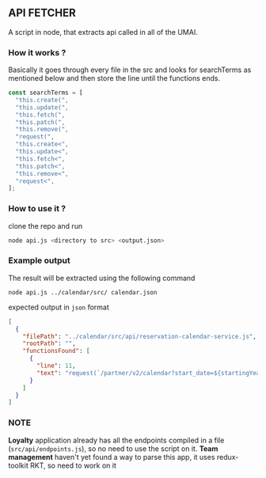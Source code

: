 ## API FETCHER

A script in node, that extracts api called in all of the UMAI.

### How it works ?

Basically it goes through every file in the src and looks for searchTerms as mentioned below and then store the line until the functions ends.

```js
const searchTerms = [
  "this.create(",
  "this.update(",
  "this.fetch(",
  "this.patch(",
  "this.remove(",
  "request(",
  "this.create<",
  "this.update<",
  "this.fetch<",
  "this.patch<",
  "this.remove<",
  "request<",
];
```

### How to use it ?

clone the repo and run

```bash
node api.js <directory to src> <output.json>
```

### Example output

The result will be extracted using the following command

```
node api.js ../calendar/src/ calendar.json
```

expected output in `json` format

```json
[
  {
    "filePath": "../calendar/src/api/reservation-calendar-service.js",
    "rootPath": "",
    "functionsFound": [
      {
        "line": 11,
        "text": "request(`/partner/v2/calendar?start_date=${startingYear}-${startingMonth}&end_date=${endingYear}-${endingMonth}`);"
      }
    ]
  }
]
```

### NOTE

**Loyalty** application already has all the endpoints compiled in a file (`src/api/endpoints.js`), so no need to use the script on it.
**Team management** haven't yet found a way to parse this app, it uses redux-toolkit RKT, so need to work on it
